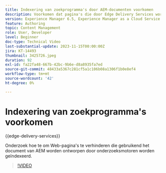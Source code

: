```yaml
---
title: Indexering van zoekprogramma's door AEM-documenten voorkomen
description: Voorkomen dat pagina's die door Edge Delivery Services worden aangeboden, door zoekmachines worden geïndexeerd.
version: Experience Manager 6.5, Experience Manager as a Cloud Service
feature: Authoring
topic: Content Management
role: User, Developer
level: Beginner
doc-type: Technical Video
last-substantial-update: 2023-11-15T00:00:00Z
jira: KT-14493
thumbnail: 3425726.jpeg
duration: 92
exl-id: fa22fa48-667b-42bc-9b6e-d8a8935fa7ed
source-git-commit: 48433a5367c281cf5a1c106b08a1306f1b0e8ef4
workflow-type: tm+mt
source-wordcount: '42'
ht-degree: 0%

---
```


# Indexering van zoekprogramma&#39;s voorkomen

{{edge-delivery-services}}

Onderzoek hoe te om Web-pagina&#39;s te verhinderen die gebruikend het document van AEM worden ontworpen door onderzoeksmotoren worden geïndexeerd.

>[!VIDEO](https://video.tv.adobe.com/v/3425726/?learn=on)
